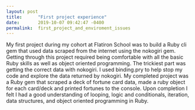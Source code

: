 ```yaml
---
layout: post
title:      "First project experience"
date:       2019-10-07 09:42:47 -0400
permalink:  first_project_and_enviroment_issues
---
```



My first project during my cohort at Flatiron School was to build a Ruby cli gem that used data scraped from the internet using the nokogiri gem. Getting through this project required being comfortable with all the basic Ruby skills as well as object oriented programming. The trickiest part was getting the correct data with nokogiri. I used binding.pry to help stop my code and explore the data returned by nokogiri. My completed project was a Ruby gem that scraped a deck of fortune card data, made a ruby object for each card/deck and printed fortunes to the console. Upon completion I felt I had a good understanding of looping, logic and conditionals, iteration, data structures, and object oriented programming in Ruby.
